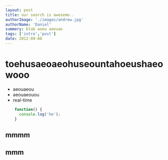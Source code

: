 ```yaml
---
layout: post
title: our search is awoseme..
authorImage: './images/andrew.jpg'
authorName: 'Daniel'
summery: blab aoeu aeouao
tags: ['intro','post']
date: 2012-09-08
---
```


# toehusaeoaeohuseountahoeushaeowooo

* aeouaeou
* aeouaeouou
* real-time

```js
    function() {
      console.log('he');
    }
```

## mmmm


mmm
---

